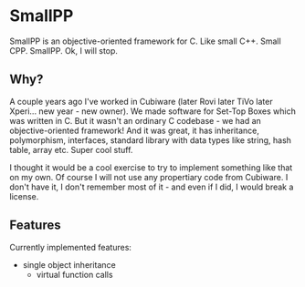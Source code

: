 # SmallPP

SmallPP is an objective-oriented framework for C. Like small C++. Small CPP. SmallPP. Ok, I will stop.

## Why?

A couple years ago I've worked in Cubiware (later Rovi later TiVo later Xperi... new year - new owner). We made
software for Set-Top Boxes which was written in C. But it wasn't an ordinary C codebase - we had an objective-oriented
framework! And it was great, it has inheritance, polymorphism, interfaces, standard library with data types like
string, hash table, array etc. Super cool stuff.

I thought it would be a cool exercise to try to implement something like that on my own. Of course I will not use any
propertiary code from Cubiware. I don't have it, I don't remember most of it - and even if I did, I would break a license.

## Features

Currently implemented features:

* single object inheritance
  * virtual function calls
